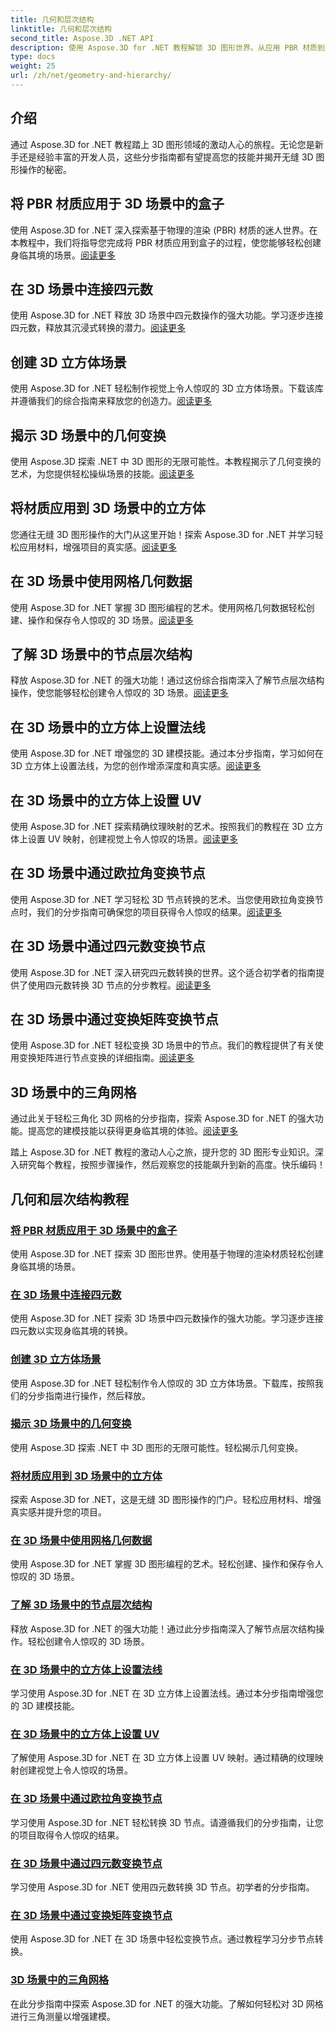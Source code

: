```yaml
---
title: 几何和层次结构
linktitle: 几何和层次结构
second_title: Aspose.3D .NET API
description: 使用 Aspose.3D for .NET 教程解锁 3D 图形世界。从应用 PBR 材质到几何变换，轻松掌握各个方面。
type: docs
weight: 25
url: /zh/net/geometry-and-hierarchy/
---
```

## 介绍

通过 Aspose.3D for .NET 教程踏上 3D 图形领域的激动人心的旅程。无论您是新手还是经验丰富的开发人员，这些分步指南都有望提高您的技能并揭开无缝 3D 图形操作的秘密。

## 将 PBR 材质应用于 3D 场景中的盒子

使用 Aspose.3D for .NET 深入探索基于物理的渲染 (PBR) 材质的迷人世界。在本教程中，我们将指导您完成将 PBR 材质应用到盒子的过程，使您能够轻松创建身临其境的场景。[阅读更多](./apply-pbr-material-to-box/)

## 在 3D 场景中连接四元数

使用 Aspose.3D for .NET 释放 3D 场景中四元数操作的强大功能。学习逐步连接四元数，释放其沉浸式转换的潜力。[阅读更多](./concatenate-quaternions/)

## 创建 3D 立方体场景

使用 Aspose.3D for .NET 轻松制作视觉上令人惊叹的 3D 立方体场景。下载该库并遵循我们的综合指南来释放您的创造力。[阅读更多](./create-cube-scenes/)

## 揭示 3D 场景中的几何变换

使用 Aspose.3D 探索 .NET 中 3D 图形的无限可能性。本教程揭示了几何变换的艺术，为您提供轻松操纵场景的技能。[阅读更多](./expose-geometric-transformation)

## 将材质应用到 3D 场景中的立方体

您通往无缝 3D 图形操作的大门从这里开始！探索 Aspose.3D for .NET 并学习轻松应用材料，增强项目的真实感。[阅读更多](./material-to-cube/)

## 在 3D 场景中使用网格几何数据

使用 Aspose.3D for .NET 掌握 3D 图形编程的艺术。使用网格几何数据轻松创建、操作和保存令人惊叹的 3D 场景。[阅读更多](./mesh-geometry-data/)

## 了解 3D 场景中的节点层次结构

释放 Aspose.3D for .NET 的强大功能！通过这份综合指南深入了解节点层次结构操作，使您能够轻松创建令人惊叹的 3D 场景。[阅读更多](./node-hierarchy/)

## 在 3D 场景中的立方体上设置法线

使用 Aspose.3D for .NET 增强您的 3D 建模技能。通过本分步指南，学习如何在 3D 立方体上设置法线，为您的创作增添深度和真实感。[阅读更多](./setup-normals-cube/)

## 在 3D 场景中的立方体上设置 UV

使用 Aspose.3D for .NET 探索精确纹理映射的艺术。按照我们的教程在 3D 立方体上设置 UV 映射，创建视觉上令人惊叹的场景。[阅读更多](./setup-uv-cube/)

## 在 3D 场景中通过欧拉角变换节点

使用 Aspose.3D for .NET 学习轻松 3D 节点转换的艺术。当您使用欧拉角变换节点时，我们的分步指南可确保您的项目获得令人惊叹的结果。[阅读更多](./transformation-node-euler-angles/)

## 在 3D 场景中通过四元数变换节点

使用 Aspose.3D for .NET 深入研究四元数转换的世界。这个适合初学者的指南提供了使用四元数转换 3D 节点的分步教程。[阅读更多](./transformation-node-quaternion/)

## 在 3D 场景中通过变换矩阵变换节点

使用 Aspose.3D for .NET 轻松变换 3D 场景中的节点。我们的教程提供了有关使用变换矩阵进行节点变换的详细指南。[阅读更多](./transformation-node-matrix/)

## 3D 场景中的三角网格

通过此关于轻松三角化 3D 网格的分步指南，探索 Aspose.3D for .NET 的强大功能。提高您的建模技能以获得更身临其境的体验。[阅读更多](./triangulate-mesh/)

踏上 Aspose.3D for .NET 教程的激动人心之旅，提升您的 3D 图形专业知识。深入研究每个教程，按照步骤操作，然后观察您的技能飙升到新的高度。快乐编码！
## 几何和层次结构教程
### [将 PBR 材质应用于 3D 场景中的盒子](./apply-pbr-material-to-box/)
使用 Aspose.3D for .NET 探索 3D 图形世界。使用基于物理的渲染材质轻松创建身临其境的场景。
### [在 3D 场景中连接四元数](./concatenate-quaternions/)
使用 Aspose.3D for .NET 探索 3D 场景中四元数操作的强大功能。学习逐步连接四元数以实现身临其境的转换。
### [创建 3D 立方体场景](./create-cube-scenes/)
使用 Aspose.3D for .NET 轻松制作令人惊叹的 3D 立方体场景。下载库，按照我们的分步指南进行操作，然后释放。
### [揭示 3D 场景中的几何变换](./expose-geometric-transformation/)
使用 Aspose.3D 探索 .NET 中 3D 图形的无限可能性。轻松揭示几何变换。
### [将材质应用到 3D 场景中的立方体](./material-to-cube/)
探索 Aspose.3D for .NET，这是无缝 3D 图形操作的门户。轻松应用材料、增强真实感并提升您的项目。
### [在 3D 场景中使用网格几何数据](./mesh-geometry-data/)
使用 Aspose.3D for .NET 掌握 3D 图形编程的艺术。轻松创建、操作和保存令人惊叹的 3D 场景。
### [了解 3D 场景中的节点层次结构](./node-hierarchy/)
释放 Aspose.3D for .NET 的强大功能！通过此分步指南深入了解节点层次结构操作。轻松创建令人惊叹的 3D 场景。
### [在 3D 场景中的立方体上设置法线](./setup-normals-cube/)
学习使用 Aspose.3D for .NET 在 3D 立方体上设置法线。通过本分步指南增强您的 3D 建模技能。
### [在 3D 场景中的立方体上设置 UV](./setup-uv-cube/)
了解使用 Aspose.3D for .NET 在 3D 立方体上设置 UV 映射。通过精确的纹理映射创建视觉上令人惊叹的场景。
### [在 3D 场景中通过欧拉角变换节点](./transformation-node-euler-angles/)
学习使用 Aspose.3D for .NET 轻松转换 3D 节点。请遵循我们的分步指南，让您的项目取得令人惊叹的结果。
### [在 3D 场景中通过四元数变换节点](./transformation-node-quaternion/)
学习使用 Aspose.3D for .NET 使用四元数转换 3D 节点。初学者的分步指南。
### [在 3D 场景中通过变换矩阵变换节点](./transformation-node-matrix/)
使用 Aspose.3D for .NET 在 3D 场景中轻松变换节点。通过教程学习分步节点转换。
### [3D 场景中的三角网格](./triangulate-mesh/)
在此分步指南中探索 Aspose.3D for .NET 的强大功能。了解如何轻松对 3D 网格进行三角测量以增强建模。